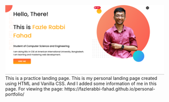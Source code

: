 <img src="Fazle-Rabbi-Fahad.png">
This is a practice landing page. This is my personal landing page created using HTML and Vanilla CSS. And I added some information of me in this page. For viewing the page: https://fazlerabbi-fahad.github.io/personal-portfolio/
